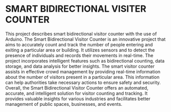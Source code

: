 # SMART BIDIRECTIONAL VISITER COUNTER 

This project describes smart bidirectional visitor counter with the use of Arduino. The Smart Bidirectional Visitor Counter is an innovative project that aims to accurately count and track the number of people entering and exiting a particular area or building. It utilizes sensors and to detect the presence of individuals and records their movements in real-time.
The project incorporates intelligent features such as bidirectional counting, data storage, and data analysis for better insights. The smart visitor counter assists in effective crowd management by providing real-time information about the number of visitors present in a particular area. This information can help authorities take necessary actions to ensure safety and security.
Overall, the Smart Bidirectional Visitor Counter offers an automated, accurate, and intelligent solution for visitor counting and tracking. It provides valuable insights for various industries and facilitates better management of public spaces, businesses, and events.

